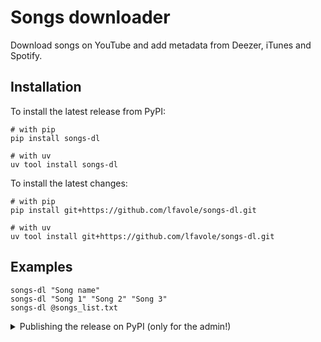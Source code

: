 # Songs downloader

Download songs on YouTube and add metadata from Deezer, iTunes and Spotify.

## Installation

To install the latest release from PyPI:

    # with pip
	pip install songs-dl

    # with uv
    uv tool install songs-dl

To install the latest changes:

	# with pip
    pip install git+https://github.com/lfavole/songs-dl.git

    # with uv
    uv tool install git+https://github.com/lfavole/songs-dl.git

## Examples

	songs-dl "Song name"
	songs-dl "Song 1" "Song 2" "Song 3"
	songs-dl @songs_list.txt

<details>
<summary>Publishing the release on PyPI (only for the admin!)</summary>

## Building (no more needed, done by GitHub Actions)

	uv sync --extra build
	uv build
	uv publish [--index testpypi]

## Bumping the version

	uv sync --extra dev
    uv run bumpver update
</details>
